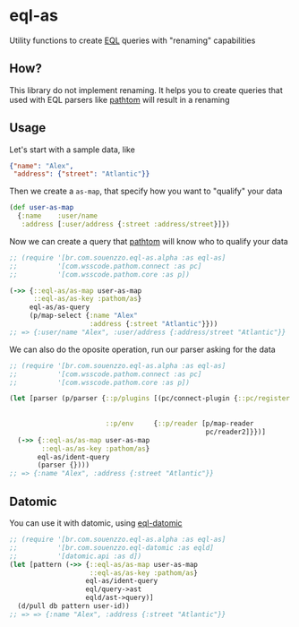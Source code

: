 # eql-as

Utility functions to create [EQL](http://edn-query-language.org) queries with "renaming" capabilities

## How? 

This library do not implement renaming. It helps you to create queries that used with EQL parsers like 
[pathtom](https://github.com/wilkerlucio/pathom) will result in a renaming

## Usage

Let's start with a sample data, like

```json
{"name": "Alex",
 "address": {"street": "Atlantic"}}
```

Then we create a `as-map`, that specify how you want to "qualify" your data

```clojure
(def user-as-map
  {:name    :user/name
   :address [:user/address {:street :address/street}]}) 
```

Now we can create a query that [pathtom](https://github.com/wilkerlucio/pathom) will know who to qualify your data

```clojure
;; (require '[br.com.souenzzo.eql-as.alpha :as eql-as]
;;          '[com.wsscode.pathom.connect :as pc]
;;          '[com.wsscode.pathom.core :as p])

(->> {::eql-as/as-map user-as-map
      ::eql-as/as-key :pathom/as}
     eql-as/as-query
     (p/map-select {:name "Alex"
                    :address {:street "Atlantic"}}))
;; => {:user/name "Alex", :user/address {:address/street "Atlantic"}}
```

We can also do the oposite operation, run our parser asking for the data

```clojure
;; (require '[br.com.souenzzo.eql-as.alpha :as eql-as]
;;          '[com.wsscode.pathom.connect :as pc]
;;          '[com.wsscode.pathom.core :as p])

(let [parser (p/parser {::p/plugins [(pc/connect-plugin {::pc/register [(pc/constantly-resolver :user/name "Alex")
                                                                        (pc/constantly-resolver :user/address {})
                                                                        (pc/constantly-resolver :address/street "Atlantic")]})]
                        ::p/env     {::p/reader [p/map-reader
                                                 pc/reader2]}})]
  (->> {::eql-as/as-map user-as-map
        ::eql-as/as-key :pathom/as}
       eql-as/ident-query
       (parser {})))
;; => {:name "Alex", :address {:street "Atlantic"}}
```

## Datomic

You can use it with datomic, using [eql-datomic]("https://github.com/souenzzo/eql-datomic")

```clojure
;; (require '[br.com.souenzzo.eql-as.alpha :as eql-as]
;;          '[br.com.souenzzo.eql-datomic :as eqld]
;;          '[datomic.api :as d])
(let [pattern (->> {::eql-as/as-map user-as-map
                    ::eql-as/as-key :pathom/as}
                   eql-as/ident-query
                   eql/query->ast
                   eqld/ast->query)]
  (d/pull db pattern user-id))
;; => => {:name "Alex", :address {:street "Atlantic"}}
```
